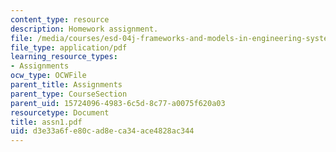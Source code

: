 ```yaml
---
content_type: resource
description: Homework assignment.
file: /media/courses/esd-04j-frameworks-and-models-in-engineering-systems-engineering-system-design-spring-2007/d3e33a6fe80cad8eca34ace4828ac344_assn1.pdf
file_type: application/pdf
learning_resource_types:
- Assignments
ocw_type: OCWFile
parent_title: Assignments
parent_type: CourseSection
parent_uid: 15724096-4983-6c5d-8c77-a0075f620a03
resourcetype: Document
title: assn1.pdf
uid: d3e33a6f-e80c-ad8e-ca34-ace4828ac344
---
```

